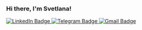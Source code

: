 ### Hi there, I'm Svetlana!

<div id="badges">
  <a href="your-linkedin-URL">
    <img src="https://img.shields.io/badge/LinkedIn-lightblue?style=for-the-badge&logo=linkedin&logoColor=white" alt="LinkedIn Badge"/>
  </a>
  <a href="https://t.me/s_ponomareva">
    <img src="https://img.shields.io/badge/Telegram-blue?style=for-the-badge&logo=telegram&logoColor=white" alt="Telegram Badge"/>
  </a>
  <a href="maito:ssssponomareva@gmail.ru">
    <img src="https://img.shields.io/badge/Gmail-darkgreen?style=for-the-badge&logo=gmail&logoColor=white" alt="Gmail Badge"/>
  </a>
</div>

<!--
**Svetlana2207/Svetlana2207** is a ✨ _special_ ✨ repository because its `README.md` (this file) appears on your GitHub profile.

Here are some ideas to get you started:

- 🔭 I’m currently working on ...
- 🌱 I’m currently learning ...
- 👯 I’m looking to collaborate on ...
- 🤔 I’m looking for help with ...
- 💬 Ask me about ...
- 📫 How to reach me: ...
- 😄 Pronouns: ...
- ⚡ Fun fact: ...
-->
